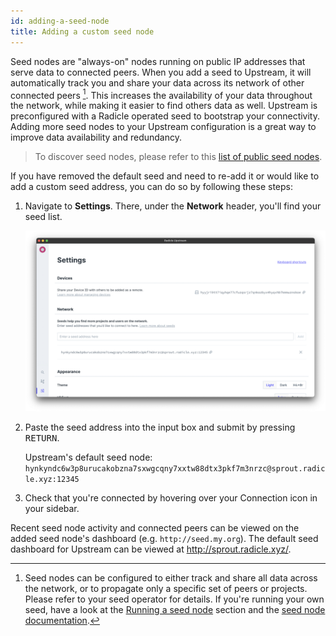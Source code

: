 ```yaml
---
id: adding-a-seed-node
title: Adding a custom seed node
---
```


Seed nodes are "always-on" nodes running on public IP addresses that serve data
to connected peers. When you add a seed to Upstream, it will automatically track
you and share your data across its network of other connected peers [^1]. This
increases the availability of your data throughout the network, while making it
easier to find others data as well. Upstream is preconfigured with a Radicle
operated seed to bootstrap your connectivity. Adding more seed nodes to your
Upstream configuration is a great way to improve data availability and
redundancy.

> To discover seed nodes, please refer to this [list of public
> seed nodes][lp].

If you have removed the default seed and need to re-add it or would like to add a
custom seed address, you can do so by following these steps:

1. Navigate to **Settings**. There, under the **Network** header, you'll find
   your seed list.

   ![Settings][st]

2. Paste the seed address into the input box and submit by pressing
   <kbd>RETURN</kbd>.

    Upstream's default seed node:
    `hynkyndc6w3p8urucakobzna7sxwgcqny7xxtw88dtx3pkf7m3nrzc@sprout.radicle.xyz:12345`

3. Check that you're connected by hovering over your Connection icon in your
   sidebar.

Recent seed node activity and connected peers can be viewed on the added seed
node's dashboard (e.g. `http://seed.my.org`). The default seed dashboard for
Upstream can be viewed at http://sprout.radicle.xyz/.

[^1]: Seed nodes can be configured to either track and share all data across the
      network, or to propagate only a specific set of peers or projects. Please
      refer to your seed operator for details. If you're running your own seed,
      have a look at the [Running a seed node][sn] section and the [seed node
      documentation][sd].

[sn]: using-radicle/running-a-seed-node.md
[sd]: https://github.com/radicle-dev/radicle-bins/tree/master/seed
[lp]: https://radicle.community/t/list-of-public-seeds/1155
[st]: /img/settings.png
